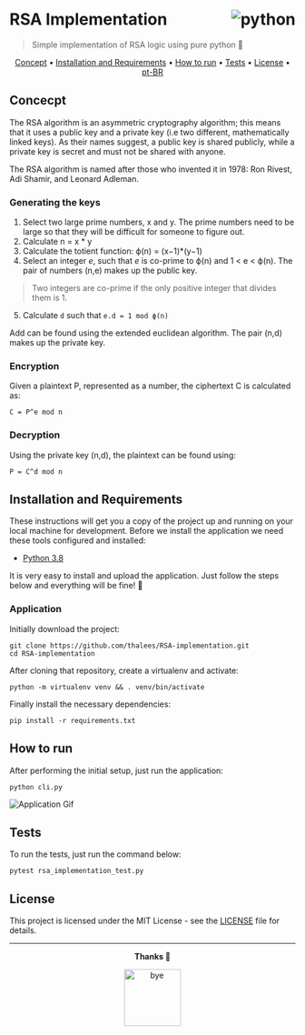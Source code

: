 # RSA Implementation <a align="right"><img align="right" src="https://img.shields.io/badge/python-3670A0?style=for-the-badge&logo=python&logoColor=ffdd54" alt="python"></a>


> Simple implementation of RSA logic using pure python 🔑

<p align="center">
  <a href="#concept">Concept</a> • 
  <a href="#installation-and-requirements">Installation and Requirements</a> • 
  <a href="#how-to-run">How to run</a> •  
  <a href="#tests">Tests</a> • 
  <a href="#license">License</a> • 
  <a href="README.md">pt-BR</a>
</p>

## Concecpt

The RSA algorithm is an asymmetric cryptography algorithm; this means that it uses a public key and a private key (i.e two different, mathematically linked keys). As their names suggest, a public key is shared publicly, while a private key is secret and must not be shared with anyone.

The RSA algorithm is named after those who invented it in 1978: Ron Rivest, Adi Shamir, and Leonard Adleman.

### Generating the keys

1. Select two large prime numbers, x and y. The prime numbers need to be large so that they will be difficult for someone to figure out.
2. Calculate n = x * y
3. Calculate the totient function: ϕ(n) = (x−1)*(y−1)
4. Select an integer *e*, such that *e* is co-prime to ϕ(n) and 1 < e < ϕ(n). The pair of numbers (n,e) makes up the public key.
> Two integers are co-prime if the only positive integer that divides them is 1.

5. Calculate `d` such that `e.d = 1 mod ϕ(n)`

Add can be found using the extended euclidean algorithm. The pair (n,d) makes up the private key.

### Encryption
Given a plaintext P, represented as a number, the ciphertext C is calculated as:

`C = P^e mod n`

### Decryption
Using the private key (n,d), the plaintext can be found using:

`P = C^d mod n`

## Installation and Requirements

These instructions will get you a copy of the project up and running on your local machine for development. Before we install the application we need these tools configured and installed:

- [Python 3.8](https://www.python.org/downloads/)

It is very easy to install and upload the application. Just follow the steps below and everything will be fine! 🎉

### Application

Initially download the project:
```
git clone https://github.com/thalees/RSA-implementation.git
cd RSA-implementation
```

After cloning that repository, create a virtualenv and activate:
```
python -m virtualenv venv && . venv/bin/activate
```

Finally install the necessary dependencies:
```
pip install -r requirements.txt
```

## How to run

After performing the initial setup, just run the application:
```
python cli.py
```
![Application Gif](application.gif)
## Tests

To run the tests, just run the command below:
```
pytest rsa_implementation_test.py
```

## License

This project is licensed under the MIT License - see the [LICENSE](LICENSE) file for details.

---
<p align="center"><b>Thanks 🎉</b></p>
<p align="center">
  <img width="100" height="100" alt="bye" src="https://media.giphy.com/media/JO3FKwP5Fwx44uMfDI/giphy.gif">
</p>
